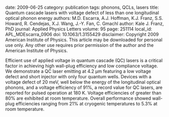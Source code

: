 date: 2009-06-25
category: publication
tags: phonons, QCLs, lasers
title: Quantum cascade lasers with voltage defect of less than one longitudinal optical phonon energy
authors: M.D. Escarra, A.J. Hoffman, K.J. Franz, S.S. Howard, R. Cendejas, X.J. Wang, J.-Y. Fan, C. Gmachl
author: Kale J. Franz, PhD
journal: Applied Physics Letters
volume: 95
page: 251114
local_id: APL_MDEscarra_0906
doi: 10.1063/1.3155429
disclaimer: Copyright 2009 American Institute of Physics. This article may be downloaded for personal use only. Any other use requires prior permission of the author and the American Institute of Physics.

Efficient use of applied voltage in quantum cascade (QC) lasers is a critical
factor in achieving high wall-plug efficiency and low compliance voltage. We
demonstrate a QC laser emitting at 4.2 µm featuring a low voltage defect and
short injector with only four quantum wells. Devices with a voltage defect of
20 meV, well below the energy of the longitudinal optical phonons, and a voltage
efficiency of 91%, a record value for QC lasers, are reported for pulsed
operation at 180 K. Voltage efficiencies of greater than 80% are exhibited at
room temperature. Overall performance showed wall-plug efficiencies ranging
from 21% at cryogenic temperatures to 5.3% at room temperature.